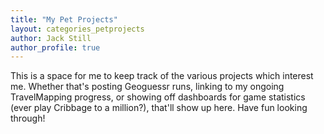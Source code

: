 ```yaml
---
title: "My Pet Projects"
layout: categories_petprojects
author: Jack Still
author_profile: true
---
```


This is a space for me to keep track of the various projects which interest me. Whether that's posting Geoguessr runs, linking to my ongoing TravelMapping progress, or showing off dashboards for game statistics (ever play Cribbage to a million?), that'll show up here. Have fun looking through!

<!--| Topic | Page Link |
| --- | --- | --- |
<!--| Travel Data (Roads) | [Travel m](/geography/travelmapping/travelmapping) | [Travel Mapping](https://travelmapping.net/user/?units=miles&u=jtstill&) |
| Travel Data (Counties) | [County Data](/countydata) | [Mobrule](https://www.mob-rule.com/user-gifs/USA/jtstill.gif) |-->
